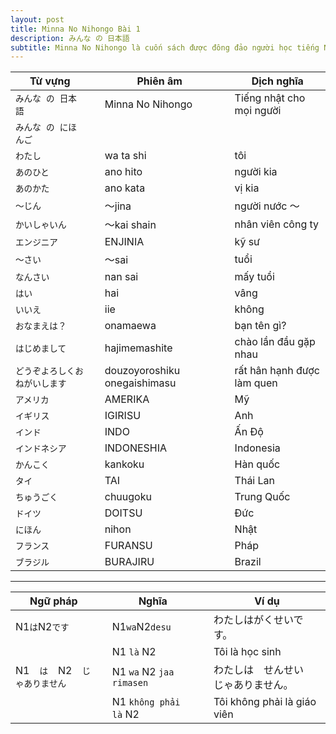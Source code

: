 ```yaml
---
layout: post
title: Minna No Nihongo Bài 1
description: みんな の 日本語
subtitle: Minna No Nihongo là cuốn sách được đông đảo người học tiếng Nhật lựa chọn khi mới bắt đầu.
---
```


| Từ vựng || Phiên âm || Dịch nghĩa |
| -- | -- | -- | -- | -- |
| `みんな の 日本語` || Minna No Nihongo || Tiếng nhật cho mọi người |
| `みんな の にほんご` |||||
| `わたし` || wa ta shi || tôi |
| `あのひと` || ano hito || người kia |
| `あのかた` || ano kata  || vị kia |
| `～じん` || ～jina  || người nước ～ |
| `かいしゃいん` || ～kai shain  || nhân viên công ty |
| `エンジニア` || ENJINIA  || kỹ sư |
| `～さい` || ～sai  || tuổi |
| `なんさい` || nan sai  || mấy tuổi |
| `はい` || hai || vâng |
| `いいえ` || iie || không |
| `おなまえは？` || onamaewa || bạn tên gì? |
| `はじめまして` || hajimemashite || chào lần đầu gặp nhau |
| `どうぞよろしくおねがいします` || douzoyoroshiku onegaishimasu || rất hân hạnh được làm quen |
| `アメリカ` || AMERIKA || Mỹ |
| `イギリス` || IGIRISU || Anh |
| `インド` || INDO || Ấn Độ |
| `インドネシア` || INDONESHIA || Indonesia |
| `かんこく` || kankoku || Hàn quốc |
| `タイ` || TAI || Thái Lan |
| `ちゅうごく` || chuugoku || Trung Quốc |
| `ドイツ` || DOITSU || Đức |
| `にほん` || nihon || Nhật |
| `フランス` || FURANSU || Pháp |
| `ブラジル` || BURAJIRU || Brazil |

-----

| Ngữ pháp || Nghĩa || Ví dụ |
| -- | -- | -- | -- | -- |
| N1`は`N2`です` || N1`wa`N2`desu` || わたしはがくせいです。 |
||| N1 `là` N2 || Tôi là học sinh |
| N1　`は`　N2　`じゃありません` || N1 `wa` N2 `jaa rimasen` || わたしは　せんせい　じゃありません。 |
||| N1 `không phải là` N2 || Tôi không phải là giáo viên |


